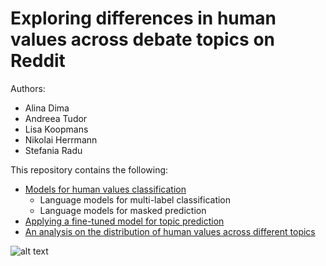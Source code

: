 # Exploring differences in human values across debate topics on Reddit

Authors:
 - Alina Dima
 - Andreea Tudor
 - Lisa Koopmans
 - Nikolai Herrmann
 - Stefania Radu

 This repository contains the following:
 - [Models for human values classification](values_classification.ipynb)
    - Language models for multi-label classification
    - Language models for masked prediction
 - [Applying a fine-tuned model for topic prediction](topics.py)
 - [An analysis on the distribution of human values across different topics](value_topic_analysis.ipynb)


![alt text](value_topic_heatmap.png)